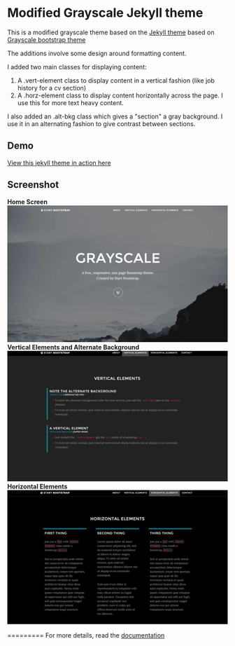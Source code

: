 Modified Grayscale Jekyll theme
=========================

This is a modified grayscale theme based on the [Jekyll theme](http://jeromelachaud.github.io/grayscale-theme/) based on [Grayscale bootstrap theme ](http://ironsummitmedia.github.io/startbootstrap-grayscale/)

The additions involve some design around formatting content.

I added two main classes for displaying content:
1. A .vert-element class to display content in a vertical fashion (like job history for a cv section)
2. A .horz-element class to display content horizontally across the page. I use this for more text heavy content.

I also added an .alt-bkg class which gives a "section" a gray background. I use it in an alternating fashion to give contrast between sections.

## Demo
[View this jekyll theme in action here](https://ajleonardi.github.io/grayscale-theme)

## Screenshot
**Home Screen**
![screenshot](https://raw.githubusercontent.com/AJLeonardi/grayscale-theme/master/img/screen_shot.jpg)
**Vertical Elements and Alternate Background**
![screenshot](https://raw.githubusercontent.com/AJLeonardi/grayscale-theme/master/img/vert-element.jpg)
**Horizontal Elements**
![screenshot](https://raw.githubusercontent.com/AJLeonardi/grayscale-theme/master/img/horz-element.jpg)

=========
For more details, read the [documentation](http://jekyllrb.com/)
